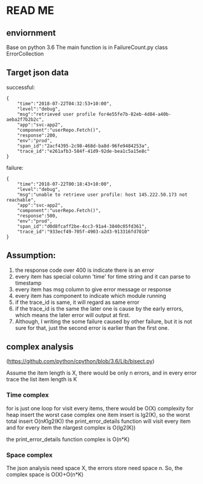 # READ ME
## enviornment
Base on python 3.6
The main function is in FailureCount.py class ErrorCollection


## Target json data
successful:
```
{
    "time":"2018-07-22T04:32:53+10:00",
    "level":"debug",
    "msg":"retrieved user profile for4e55fe7b-82eb-4d84-a40b-aeba2f7b2b2c",
    "app":"svc-app2",
    "component":"userRepo.Fetch()",
    "response":200,
    "env":"prod",
    "span_id":"2acf4395-2c98-468d-ba8d-96fe9484253a",
    "trace_id":"e261afb3-584f-41d9-92de-bea1c5a15e8c"
}
```
failure:
```
{
    "time":"2018-07-22T00:18:43+10:00",
    "level":"debug",
    "msg":"unable to retrieve user profile: host 145.222.50.173 not reachable",
    "app":"svc-app2",
    "component":"userRepo.Fetch()",
    "response":500,
    "env":"prod",
    "span_id":"d0d8fcaff2be-4cc3-91a4-3840c05fd361",
    "trace_id":"933ecf49-705f-4903-a2d3-913316fd7010"
}
```
## Assumption:
1. the response code over 400 is indicate there is an error
2. every item has special column 'time' for time string and it can parse to timestamp 
3. every item has msg column to give error message or response
4. every item has component to indicate which module running
5. if the trace_id is same, it will regard as same error
6. if the trace_id is the same the later one is cause by the early errors, which means the later error will output at first.
7. Although, I writing the some failure caused by other failure, but it is not sure for that, just the second error is earlier than the first one.

## complex analysis

(https://github.com/python/cpython/blob/3.6/Lib/bisect.py)

Assume the item length is X, there would be only n errors, and in every error trace the list item length is K
### Time complex
for is just one loop for visit every items, there would be O(X) complexity
for heap insert the worst case complex one item insert is lg2(K), so the worst total insert O(n*K*lg2(K))
the print_error_details function will visit every item and for every item the nlargest complex is O(lg2(K))

the print_error_details function complex is O(n*K)
### Space complex
The json analysis need space X, the errors store need space n. So, the complex space is O(X)+O(n*K)


